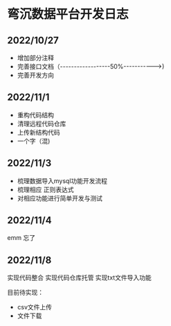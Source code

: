 # 弯沉数据平台开发日志

## 2022/10/27
- 增加部分注释
- 完善接口文档（------------------50%----------->)
- 完善开发方向

## 2022/11/1
- 重构代码结构
- 清理远程代码仓库
- 上传新结构代码
- 一个字（混)

## 2022/11/3
- 梳理数据导入mysql功能开发流程
- 梳理相应 正则表达式
- 对相应功能进行简单开发与测试

## 2022/11/4
emm 忘了


## 2022/11/8
实现代码整合
实现代码仓库托管
实现txt文件导入功能

目前待实现：
- csv文件上传
- 文件下载


<!--stackedit_data:
eyJoaXN0b3J5IjpbLTExNDc5OTI5NjEsLTM4OTM2MDcwMywtMT
YyMzU5MjM4LC00MzU4NzQwMjMsLTczMDg3MjcyNSw4NDU2NzYx
MDRdfQ==
-->